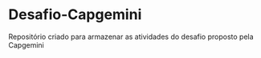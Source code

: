 # Desafio-Capgemini
Repositório criado para armazenar as atividades do desafio proposto pela Capgemini
